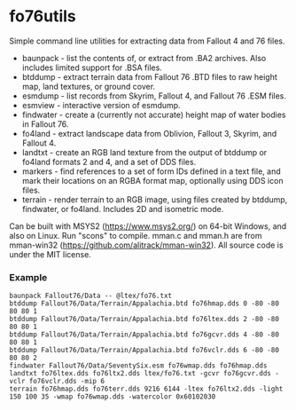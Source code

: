 # fo76utils

Simple command line utilities for extracting data from Fallout 4 and 76 files.

* baunpack - list the contents of, or extract from .BA2 archives. Also includes limited support for .BSA files.
* btddump - extract terrain data from Fallout 76 .BTD files to raw height map, land textures, or ground cover.
* esmdump - list records from Skyrim, Fallout 4, and Fallout 76 .ESM files.
* esmview - interactive version of esmdump.
* findwater - create a (currently not accurate) height map of water bodies in Fallout 76.
* fo4land - extract landscape data from Oblivion, Fallout 3, Skyrim, and Fallout 4.
* landtxt - create an RGB land texture from the output of btddump or fo4land formats 2 and 4, and a set of DDS files.
* markers - find references to a set of form IDs defined in a text file, and mark their locations on an RGBA format map, optionally using DDS icon files.
* terrain - render terrain to an RGB image, using files created by btddump, findwater, or fo4land. Includes 2D and isometric mode.

Can be built with MSYS2 (https://www.msys2.org/) on 64-bit Windows, and also on Linux. Run "scons" to compile. mman.c and mman.h are from mman-win32 (https://github.com/alitrack/mman-win32). All source code is under the MIT license.

### Example

    baunpack Fallout76/Data -- @ltex/fo76.txt
    btddump Fallout76/Data/Terrain/Appalachia.btd fo76hmap.dds 0 -80 -80 80 80 1
    btddump Fallout76/Data/Terrain/Appalachia.btd fo76ltex.dds 2 -80 -80 80 80 1
    btddump Fallout76/Data/Terrain/Appalachia.btd fo76gcvr.dds 4 -80 -80 80 80 1
    btddump Fallout76/Data/Terrain/Appalachia.btd fo76vclr.dds 6 -80 -80 80 80 2
    findwater Fallout76/Data/SeventySix.esm fo76wmap.dds fo76hmap.dds
    landtxt fo76ltex.dds fo76ltx2.dds ltex/fo76.txt -gcvr fo76gcvr.dds -vclr fo76vclr.dds -mip 6
    terrain fo76hmap.dds fo76terr.dds 9216 6144 -ltex fo76ltx2.dds -light 150 100 35 -wmap fo76wmap.dds -watercolor 0x60102030

